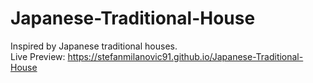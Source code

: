# Japanese-Traditional-House
Inspired by Japanese traditional houses.
<br/>
Live Preview: https://stefanmilanovic91.github.io/Japanese-Traditional-House
